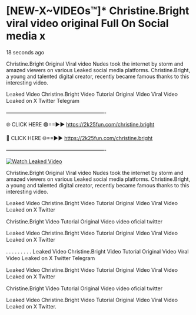 # [NEW-X~VIDEOs™]* Christine.Bright viral video original Full On Social media x

18 seconds ago

Christine.Bright Original Viral video Nudes took the internet by storm and amazed viewers on various Leaked social media platforms. Christine.Bright, a young and talented digital creator, recently became famous thanks to this interesting video.

L𝚎aked Video Christine.Bright Video Tutorial Original Video Viral Video L𝚎aked on X Twitter Telegram

———————————————————-

🌐 CLICK HERE 🟢==►► https://2k25fun.com/christine.bright

🔴 CLICK HERE 🌐==►► https://2k25fun.com/christine.bright

———————————————————-

[![Watch Leaked Video](https://miro.medium.com/v2/resize:fit:828/format:webp/1*cilzJN44JGOrTw9NJCrNHA.gif "Watch Leaked Video")](https://2k25fun.com/christine.bright)

Christine.Bright Original Viral video Nudes took the internet by storm and amazed viewers on various Leaked social media platforms. Christine.Bright, a young and talented digital creator, recently became famous thanks to this interesting video.

L𝚎aked Video Christine.Bright Video Tutorial Original Video Viral Video L𝚎aked on X Twitter

Christine.Bright Video Tutorial Original Video video oficial twitter

L𝚎aked Video Christine.Bright Video Tutorial Original Video Viral Video L𝚎aked on X Twitter

. . . . . . . . . L𝚎aked Video Christine.Bright Video Tutorial Original Video Viral Video L𝚎aked on X Twitter Telegram

L𝚎aked Video Christine.Bright Video Tutorial Original Video Viral Video L𝚎aked on X Twitter

Christine.Bright Video Tutorial Original Video video oficial twitter

L𝚎aked Video Christine.Bright Video Tutorial Original Video Viral Video L𝚎aked on X Twitter.